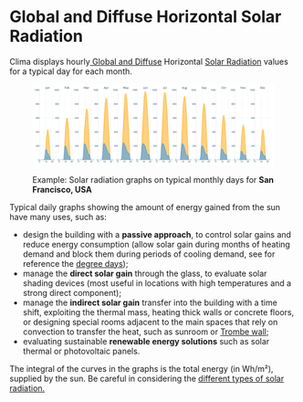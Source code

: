 # Global and Diffuse Horizontal Solar Radiation

Clima displays hourly[ Global and Diffuse](global-diffuse-and-normal-solar-radiation-explained.md) Horizontal [Solar Radiation](https://en.wikipedia.org/wiki/Solar\_irradiance) values for a typical day for each month.

<figure><img src="../../../../.gitbook/assets/CBEClima_San Francisco_USA_monthly_sun_tab.svg" alt=""><figcaption><p>Example: Solar radiation graphs on typical monthly days for <strong>San Francisco, USA</strong> </p></figcaption></figure>

Typical daily graphs showing the amount of energy gained from the sun have many uses, such as:

* design the building with a **passive approach**, to control solar gains and reduce energy consumption (allow solar gain during months of heating demand and block them during periods of cooling demand, see for reference the [degree days](../../tab-summary/degree-days-explained.md));
* manage the **direct solar gain** through the glass, to evaluate solar shading devices (most useful in locations with high temperatures and a strong direct component);
* manage the **indirect solar gain** transfer into the building with a time shift, exploiting the thermal mass, heating thick walls or concrete floors, or designing special rooms adjacent to the main spaces that rely on convection to transfer the heat, such as sunroom or [Trombe wall](https://en.wikipedia.org/wiki/Trombe\_wall);
* evaluating sustainable **renewable energy solutions** such as solar thermal or photovoltaic panels.

The integral of the curves in the graphs is the total energy (in Wh/m²), supplied by the sun. Be careful in considering the [different types of solar radiation.](global-diffuse-and-normal-solar-radiation-explained.md)